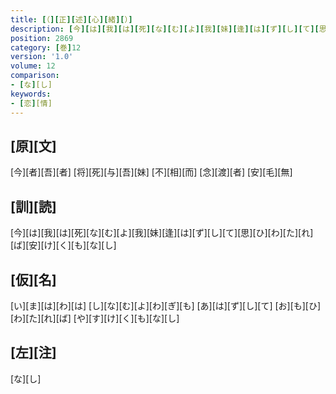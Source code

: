 ```yaml
---
title: [（][正][述][心][緒][）]
description: [今][は][我][は][死][な][む][よ][我][妹][逢][は][ず][し][て][思][ひ][わ][た][れ][ば][安][け][く][も][な][し]
position: 2869
category: [巻]12
version: '1.0'
volume: 12
comparison:
- [な][し]
keywords:
- [恋][情]
---
```


## [原][文]

[今][者][吾][者] [将][死][与][吾][妹] [不][相][而] [念][渡][者] [安][毛][無]

## [訓][読]

[今][は][我][は][死][な][む][よ][我][妹][逢][は][ず][し][て][思][ひ][わ][た][れ][ば][安][け][く][も][な][し]

## [仮][名]

[い][ま][は][わ][は] [し][な][む][よ][わ][ぎ][も] [あ][は][ず][し][て] [お][も][ひ][わ][た][れ][ば] [や][す][け][く][も][な][し]

## [左][注]

[な][し]

